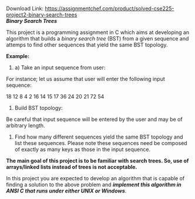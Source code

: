 Download Link: https://assignmentchef.com/product/solved-cse225-project2-binary-search-trees
<br>
<strong><em>Binary Search Trees </em></strong><strong> </strong>

This project is a programming assignment in C which aims at developing an algorithm that  builds a <em>binary search tree</em> (BST) from a given sequence and attemps to find other sequences that yield the same BST topology.

<strong>Example: </strong>

<ol>

 <li>a) Take an input sequence from user:</li>

</ol>

For instance; let us assume that user will enter the following input sequence:

18 12 8 4 2 16 14 15 17 36 24 20 21 72 54

<ol>

 <li>Build BST topology:</li>

</ol>

Be careful that input sequence will be entered by the user and may be of arbitrary length.

<ol>

 <li>Find how many different sequences yield the same BST topology and list these sequences. Please note these sequences need be composed of exactly as many keys as those in the input sequence.</li>

</ol>

<strong>The main goal of this project is to be familiar with search trees. So, use of arrays/linked lists instead of trees is not acceptable.</strong>

In this project you are expected to develop an algorithm that is capable of finding a solution to the above problem and <strong><em>implement this algorithm in ANSI C that runs under either UNIX or Windows</em></strong>.




<strong> </strong>